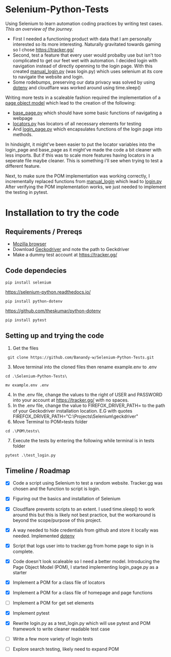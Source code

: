 # Selenium-Python-Tests
Using Selenium to learn automation coding practices by writing test cases. *This an overview of the journey.*
* First I needed a functioning product with data that I am personally interested so its more interesting. Naturally gravitated towards gaming so I chose https://tracker.gg/
* Second, test a feature that every user would probalby use but isn't too complicated to get our feet wet with automation. I decided login with navigation instead of directly openning to the login page. With this created [manual_login.py](https://github.com/Banandy-w/Selenium-Python-Tests/blob/main/manual_login.py) (was login.py) which uses selenium at its core to navigate the website and login.
* Some rodebumps, preserving our data privacy was solved by using [dotenv](https://github.com/theskumar/python-dotenv) and cloudflare was worked around using time.sleep()

Writing more tests in a scaleable fashion required the implementation of a [page object model](https://www.selenium.dev/documentation/test_practices/encouraged/page_object_models) which lead to the creation of the following:
* [base_page.py](https://github.com/Banandy-w/Selenium-Python-Tests/blob/main/POM/pages/base_page.py) which should have some basic functions of navigating a webpage
* [locators.py](https://github.com/Banandy-w/Selenium-Python-Tests/blob/main/POM/pages/locators.py) has locators of all necessary elements for testing
* And [login_page.py](https://github.com/Banandy-w/Selenium-Python-Tests/blob/main/POM/pages/login_page.py) which encapsulates functions of the login page into methods. 

In hindsight, it might've been easier to put the locator variables into the login_page and base_page as it might've made the code a bit cleaner with less imports. But if this was to scale more features having locators in a seperate file maybe cleaner. This is something i'll see when trying to test a different feature.

Next, to make sure the POM implementation was working correctly, I incrementally replaced functions from [manual_login](https://github.com/Banandy-w/Selenium-Python-Tests/blob/main/manual_login.py) which lead to [login.py](https://github.com/Banandy-w/Selenium-Python-Tests/blob/main/login.py) After verifying the POM implementation works,  we just needed to implement the testing in pytest.

# Installation to try the code
## Requirements / Prereqs
* [Mozilla browser](https://www.mozilla.org/en-US/firefox/new/)
* Download [Geckodriver](https://github.com/mozilla/geckodriver/releases) and note the path to Geckdriver
* Make a dummy test account at https://tracker.gg/
## Code dependecies
~~~
pip install selenium
~~~
https://selenium-python.readthedocs.io/
~~~
pip install python-dotenv
~~~
https://github.com/theskumar/python-dotenv
~~~
pip install pytest
~~~
## Setting up and trying the code
1. Get the files
~~~
 git clone https://github.com/Banandy-w/Selenium-Python-Tests.git
 ~~~
3. Move terminal into the cloned files then rename example.env to .env
 ~~~
 cd .\Selenium-Python-Tests\
 ~~~
 ~~~
 mv example.env .env
 ~~~
4. In the .env file, change the values to the right of USER and PASSWORD into your account at https://tracker.gg/ with no spaces.
5. In the .env file, change the value to FIREFOX_DRIVER_PATH= to the path of your Geckodriver installation location. E.G with quotes FIREFOX_DRIVER_PATH="C:\Projects\Selenium\geckdriver"
6. Move Terminal to POM>tests folder
~~~
cd .\POM\tests\
~~~
7. Execute the tests by entering the following while terminal is in tests folder
~~~
pytest .\test_login.py
~~~

## Timeline / Roadmap
- [x] Code a script using Selenium to test a random website. Tracker.gg was chosen and the function to script is login.
- [x] Figuring out the basics and installation of Selenium
- [x] Cloudflare prevents scripts to an extent. I used time.sleep() to work around this but this is likely not best practice, but the workaround is beyond the scope/purpose of this project.
- [x] A way needed to hide credentials from github and store it locally was needed. Implemented [dotenv](https://github.com/theskumar/python-dotenv)
- [x] Script that logs user into to tracker.gg from home page to sign in is complete.
- [x] Code doesn't look scaleable so I need a better model. Introducing the Page Object Model (POM), I started implementing login_page.py as a starter
- [x] Implement a POM for a class file of locators
- [x] Implement a POM for a class file of homepage and page functions
- [ ] Implement a POM for get set elements
- [x] Implement pytest
- [x] Rewrite login.py as a test_login.py which will use pytest and POM framework to write cleaner readable test case
- [ ] Write a few more variety of login tests
- [ ] Explore search testing, likely need to expand POM

